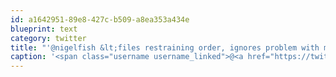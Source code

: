 ```yaml
---
id: a1642951-89e8-427c-b509-a8ea353a434e
blueprint: text
category: twitter
title: "'@nigelfish &lt;files restraining order, ignores problem with min-height on page&gt;"
caption: '<span class="username username_linked">@<a href="https://twitter.com/nigelfish" title="Nigel Fish">nigelfish</a></span> &lt;files restraining order, ignores problem with min-height on page&gt;'
---
```

